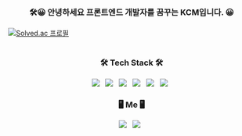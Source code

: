 <h3 align="center"><b>🛠😀 안녕하세요 프론트엔드 개발자를 꿈꾸는 KCM입니다. 😀</b></h3>

[![Solved.ac
프로필](http://mazassumnida.wtf/api/v2/generate_badge?boj=kcm4112)](https://solved.ac/kcm4112)
<br></br>


<h3 align="center"><b>🛠 Tech Stack 🛠</b></h3>
<p align="center">
<img src="https://img.shields.io/badge/HTML5-E34F26?style=flat-square&logo=HTML5&logoColor=white"/></a> &nbsp
<img src="https://img.shields.io/badge/CSS3-1572B6?style=flat-square&logo=CSS3&logoColor=white"/></a> &nbsp
<img src="https://img.shields.io/badge/JavaScript-F7DF1E?style=flat-square&logo=JavaScript&logoColor=white"/></a> &nbsp
<img src="https://img.shields.io/badge/React-61DAFB?style=flat-square&logo=React&logoColor=white"/></a> &nbsp
<img src="https://img.shields.io/badge/Node.js-339933?style=flat-square&logo=Node.js&logoColor=white"/></a> &nbsp
<img src="https://img.shields.io/badge/C++-00599C?style=flat-square&logo=C%2B%2B&logoColor=white"/></a> &nbsp

<h3 align="center"><b>🖥 Me 🖥</b></h3>
<p align="center">
<a href="https://chmin.tistory.com/"><img src="https://img.shields.io/badge/Blog-FF5722?style=flat-square&logo=Bloglovin&logoColor=white"/></a> &nbsp
<a href="https://www.instagram.com/ch_min__/"><img src="https://img.shields.io/badge/Instagram-E4405F?style=flat-square&logo=Instagram&logoColor=white"/></a> &nbsp
  
  

